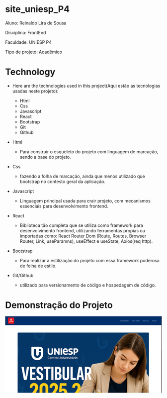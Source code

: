 # site_uniesp_P4
Aluno: Reinaldo Lira de Sousa

Disciplina: FrontEnd 

Faculdade: UNIESP   P4

Tipo de projeto: Acadêmico

# Technology
* Here are the technologies used in this project(Aqui estão as tecnologias usadas neste projeto):

   * Html
   * Css
   * Javascript
   * React
   * Bootstrap
   * Git
   * Github

* Html
   * Para construir o esqueleto do projeto com linguagem de marcação, sendo a base do projeto.
* Css
   * fazendo a folha de marcação, ainda que menos utilizado que bootstrap no contesto geral da aplicação. 

* Javascript
   * Linguagem principal usada para crair projeto, com mecanismos essenciais para desenvolvimento frontend. 

* React
  * Biblioteca tão completa que se utiliza como framework para desenvolvimento frontend, utilizando ferramentas propias ou importadas como: React Router Dom (Route, Routes, Browser Router, Link, useParamns), useEffect e useState, Axios(req http).
  
* Bootstrap
  * Para realizar a estilização do projeto com essa framework poderosa de folha de estilo.

* Git/Github
  * utilizado para versionamento de código e hospedagem de código.

# Demonstração do Projeto

![Texto Alternativo](https://github.com/reinaldolds/site_uniesp_P4/blob/main/public/prints/home-site.png
)


